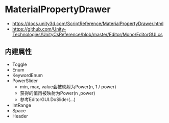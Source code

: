 # MaterialPropertyDrawer
* <https://docs.unity3d.com/ScriptReference/MaterialPropertyDrawer.html>
* <https://github.com/Unity-Technologies/UnityCsReference/blob/master/Editor/Mono/EditorGUI.cs>

## 内建属性
* Toggle
* Enum
* KeywordEnum
* PowerSlider
   * min, max, value会被映射为Power(n, 1 / power)
   * 获得的值再被映射为Power(n ,power)
   * 参考EditorGUI.DoSlider(...)
* IntRange
* Space
* Header